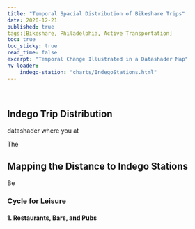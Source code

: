 ```yaml
---
title: "Temporal Spacial Distribution of Bikeshare Trips"
date: 2020-12-21
published: true
tags:[Bikeshare, Philadelphia, Active Transportation]
toc: true
toc_sticky: true
read_time: false
excerpt: "Temporal Change Illustrated in a Datashader Map"
hv-loader:
	indego-station: "charts/IndegoStations.html"
---
```


<br>

## Indego Trip Distribution

datashader where you at

<div id="indego-station"></div>

The 


## Mapping the Distance to Indego Stations

Be


### Cycle for Leisure

#### 1. Restaurants, Bars, and Pubs



